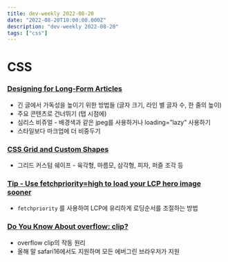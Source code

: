 ```yaml
---
title: dev-weekly 2022-08-20
date: "2022-08-20T10:00:00.000Z"
description: "dev-weekly 2022-08-20"
tags: ["css"]
---
```


# CSS

### **[Designing for Long-Form Articles](https://css-tricks.com/designing-for-long-form-articles)**

- 긴 글에서 가독성을 높이기 위한 방법들 (글자 크기, 라인 별 글자 수, 한 줄의 높이)
- 주요 콘텐츠로 건너뛰기 (탭 시점에)
- 심리스 비쥬얼 - 배경색과 같은 jpeg를 사용하거나 loading=”lazy” 사용하기
- 스타일보다 마크업에 더 비중두기

### **[CSS Grid and Custom Shapes](https://css-tricks.com/css-grid-and-custom-shapes-part-1)**

- 그리드 커스텀 쉐이프 - 육각형, 마름모, 삼각형, 피자, 퍼즐 조각 등

### **[Tip - Use fetchpriority=high to load your LCP hero image sooner](https://addyosmani.com/blog/fetch-priority)**

- `fetchpriority` 를 사용하여 LCP에 유리하게 로딩순서를 조절하는 방법

### **[Do You Know About overflow: clip?](https://kilianvalkhof.com/2022/css-html/do-you-know-about-overflow-clip)**

- overflow clip의 작동 원리
- 올해 말 safari16에서도 지원하며 모든 에버그린 브라우저가 지원